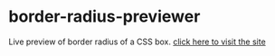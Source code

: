# border-radius-previewer
 Live preview of border radius of a CSS box.
 [click here to visit the site](https://border-radius-previewer.pages.dev/)
